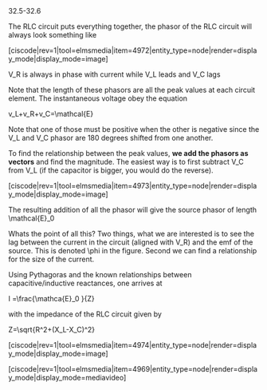 <stop-note title="Read Knight 4ed" icon="stopnoteicons:book-icon">
<span slot="message">32.5-32.6</span>
</stop-note>

The RLC circuit puts everything together, the phasor of the RLC circuit will always look something like

[ciscode|rev=1|tool=elmsmedia|item=4972|entity_type=node|render=display_mode|display_mode=image]

<lrn-math> V_R is always in phase with current while V_L leads and V_C lags </lrn-math>

Note that the length of these phasors are all the peak values at each circuit element. The instantaneous voltage obey the equation

<lrn-math> v_L+v_R+v_C=\mathcal{E} <lrn-math>

<lrndesign-sidenote label="Instructor Note" icon="bookmark" bg-color="#c2e5f2">
Note that one of those must be positive when the other is negative since the V_L and V_C phasor are 180 degrees shifted from one another.  
</lrndesign-sidenote>

To find the relationship between the peak values, **we add the phasors as vectors** and find the magnitude. The easiest way is to first subtract V_C from V_L (if the capacitor is bigger, you would do the reverse). 

[ciscode|rev=1|tool=elmsmedia|item=4973|entity_type=node|render=display_mode|display_mode=image]

The resulting addition of all the phasor will give the source phasor of length <lrn-math>\mathcal{E}_0 </lrn-math>

<lrndesign-sidenote label="Instructor Note" icon="bookmark" bg-color="#c2e5f2">
Whats the point of all this? Two things, what we are interested is to see the lag between the current in the circuit (aligned with V_R) and the emf of the source. This is denoted <lrn-math>\phi </lrn-math> in the figure. Second we can find a relationship for the size of the current. 
</lrndesign-sidenote>

Using Pythagoras and the known relationships between capacitive/inductive reactances, one arrives at

 <lrn-math> I =\frac{\mathca{E}_0 }{Z} </lrn-math>
 
 with the impedance of the RLC circuit given by
 
 <lrn-math>Z=\sqrt{R^2+(X_L-X_C)^2} </lrn-math>
 
 [ciscode|rev=1|tool=elmsmedia|item=4974|entity_type=node|render=display_mode|display_mode=image]

[ciscode|rev=1|tool=elmsmedia|item=4969|entity_type=node|render=display_mode|display_mode=mediavideo]

